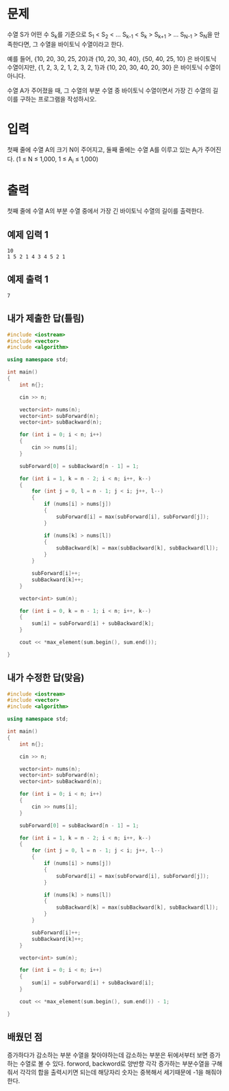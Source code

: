 문제
============
수열 S가 어떤 수 S<sub>k</sub>를 기준으로 S<sub>1</sub> < S<sub>2</sub> < ... S<sub>k-1</sub> < S<sub>k</sub> > S<sub>k+1</sub> > ... S<sub>N-1</sub> > S<sub>N</sub>을 만족한다면, 그 수열을 바이토닉 수열이라고 한다.

예를 들어, {10, 20, 30, 25, 20}과 {10, 20, 30, 40}, {50, 40, 25, 10} 은 바이토닉 수열이지만,  {1, 2, 3, 2, 1, 2, 3, 2, 1}과 {10, 20, 30, 40, 20, 30} 은 바이토닉 수열이 아니다.

수열 A가 주어졌을 때, 그 수열의 부분 수열 중 바이토닉 수열이면서 가장 긴 수열의 길이를 구하는 프로그램을 작성하시오.

입력
============
첫째 줄에 수열 A의 크기 N이 주어지고, 둘째 줄에는 수열 A를 이루고 있는 A<sub>i</sub>가 주어진다. (1 ≤ N ≤ 1,000, 1 ≤ A<sub>i</sub> ≤ 1,000)

출력
=========
첫째 줄에 수열 A의 부분 수열 중에서 가장 긴 바이토닉 수열의 길이를 출력한다.

예제 입력 1 
---------
```
10
1 5 2 1 4 3 4 5 2 1
```
예제 출력 1 
----------
```
7
```

내가 제출한 답(틀림)
----------
```cpp
#include <iostream>
#include <vector>
#include <algorithm>

using namespace std;

int main()
{
	int n{};

	cin >> n;

	vector<int> nums(n);
	vector<int> subForward(n);
	vector<int> subBackward(n);

	for (int i = 0; i < n; i++)
	{
		cin >> nums[i];
	}

	subForward[0] = subBackward[n - 1] = 1;

	for (int i = 1, k = n - 2; i < n; i++, k--)
	{
		for (int j = 0, l = n - 1; j < i; j++, l--)
		{
			if (nums[i] > nums[j])
			{
				subForward[i] = max(subForward[i], subForward[j]);
			}

			if (nums[k] > nums[l])
			{
				subBackward[k] = max(subBackward[k], subBackward[l]);
			}
		}

		subForward[i]++;
		subBackward[k]++;
	}

	vector<int> sum(n);

	for (int i = 0, k = n - 1; i < n; i++, k--)
	{
		sum[i] = subForward[i] + subBackward[k];
	}

	cout << *max_element(sum.begin(), sum.end());

}
```

내가 수정한 답(맞음)
---------------
```cpp
#include <iostream>
#include <vector>
#include <algorithm>

using namespace std;

int main()
{
	int n{};

	cin >> n;

	vector<int> nums(n);
	vector<int> subForward(n);
	vector<int> subBackward(n);

	for (int i = 0; i < n; i++)
	{
		cin >> nums[i];
	}

	subForward[0] = subBackward[n - 1] = 1;

	for (int i = 1, k = n - 2; i < n; i++, k--)
	{
		for (int j = 0, l = n - 1; j < i; j++, l--)
		{
			if (nums[i] > nums[j])
			{
				subForward[i] = max(subForward[i], subForward[j]);
			}

			if (nums[k] > nums[l])
			{
				subBackward[k] = max(subBackward[k], subBackward[l]);
			}
		}

		subForward[i]++;
		subBackward[k]++;
	}

	vector<int> sum(n);

	for (int i = 0; i < n; i++)
	{
		sum[i] = subForward[i] + subBackward[i];
	}

	cout << *max_element(sum.begin(), sum.end()) - 1;

}
```

배웠던 점
-----------

증가하다가 감소하는 부분 수열을 찾아야하는데 감소하는 부분은 뒤에서부터 보면 증가하는 수열로 볼 수 있다. forword, backword로 양반향 각각 증가하는 부분수열을 구해줘서 각각의 합을 출력시키면 되는데 해당자리 숫자는 중복해서 세기때문에 -1을 해줘야한다.
